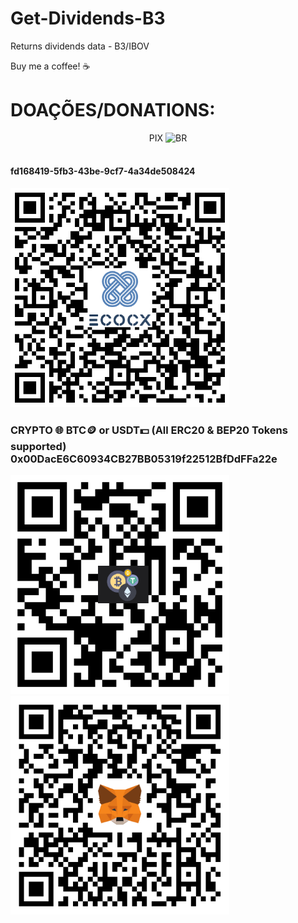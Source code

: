 
# Get-Dividends-B3
Returns dividends data - B3/IBOV

Buy me a coffee! ☕
# DOAÇÕES/DONATIONS:
<p align="center">
  PIX <img src="https://cdn-icons-png.flaticon.com/512/197/197386.png" width="20" title="BR">
  <h4> <br>fd168419-5fb3-43be-9cf7-4a34de508424</h4>
  <img src="./images/Pix.png" width="350" title="PIX">
</p>

<p align="left">
  <h3>CRYPTO 🌐 BTC🪙 or USDT💵 (All ERC20 & BEP20 Tokens supported) <br>0x00DacE6C60934CB27BB05319f22512BfDdFFa22e</h3>
</p>
<p float="left">
  <img src="./images/Address.png" width="350" title="Address">
  <img src="./images/MetaMask.png" width="350" title="MetaMask">
</p>



